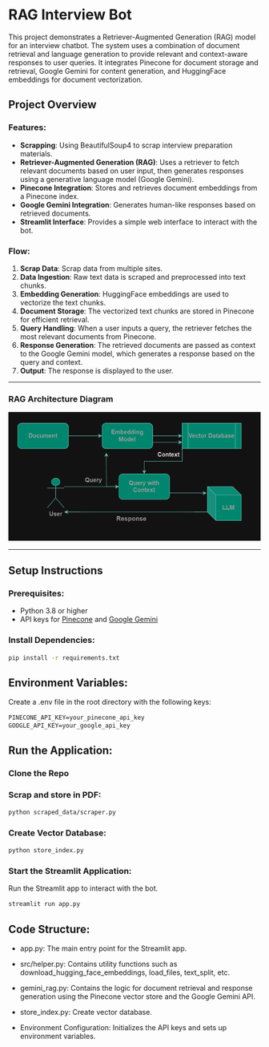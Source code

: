 # RAG Interview Bot

This project demonstrates a Retriever-Augmented Generation (RAG) model for an interview chatbot. The system uses a combination of document retrieval and language generation to provide relevant and context-aware responses to user queries. It integrates Pinecone for document storage and retrieval, Google Gemini for content generation, and HuggingFace embeddings for document vectorization.

## Project Overview

### Features:
- **Scrapping**: Using BeautifulSoup4 to scrap interview preparation materials.
- **Retriever-Augmented Generation (RAG)**: Uses a retriever to fetch relevant documents based on user input, then generates responses using a generative language model (Google Gemini).
- **Pinecone Integration**: Stores and retrieves document embeddings from a Pinecone index.
- **Google Gemini Integration**: Generates human-like responses based on retrieved documents.
- **Streamlit Interface**: Provides a simple web interface to interact with the bot.

### Flow:
1. **Scrap Data**: Scrap data from multiple sites.
1. **Data Ingestion**: Raw text data is scraped and preprocessed into text chunks.
2. **Embedding Generation**: HuggingFace embeddings are used to vectorize the text chunks.
3. **Document Storage**: The vectorized text chunks are stored in Pinecone for efficient retrieval.
4. **Query Handling**: When a user inputs a query, the retriever fetches the most relevant documents from Pinecone.
5. **Response Generation**: The retrieved documents are passed as context to the Google Gemini model, which generates a response based on the query and context.
6. **Output**: The response is displayed to the user.

---
### RAG Architecture Diagram
![Architecture Diagram](images/rag_architecture.png)

---


## Setup Instructions

### Prerequisites:
- Python 3.8 or higher
- API keys for [Pinecone](https://www.pinecone.io/) and [Google Gemini](https://cloud.google.com/genai)

### Install Dependencies:

```bash
pip install -r requirements.txt
```

## Environment Variables:
Create a .env file in the root directory with the following keys:

```
PINECONE_API_KEY=your_pinecone_api_key
GOOGLE_API_KEY=your_google_api_key
```

## Run the Application:
### Clone the Repo

### Scrap and store in PDF:
```bash
python scraped_data/scraper.py
```

### Create Vector Database:
```bash
python store_index.py
```

### Start the Streamlit Application:
Run the Streamlit app to interact with the bot.

```bash
streamlit run app.py
```



## Code Structure:
- app.py: The main entry point for the Streamlit app.

- src/helper.py: Contains utility functions such as download_hugging_face_embeddings, load_files, text_split, etc.
- gemini_rag.py: Contains the logic for document retrieval and response generation using the Pinecone vector store and the Google Gemini API.
- store_index.py: Create vector database.
- Environment Configuration: Initializes the API keys and sets up environment variables.
